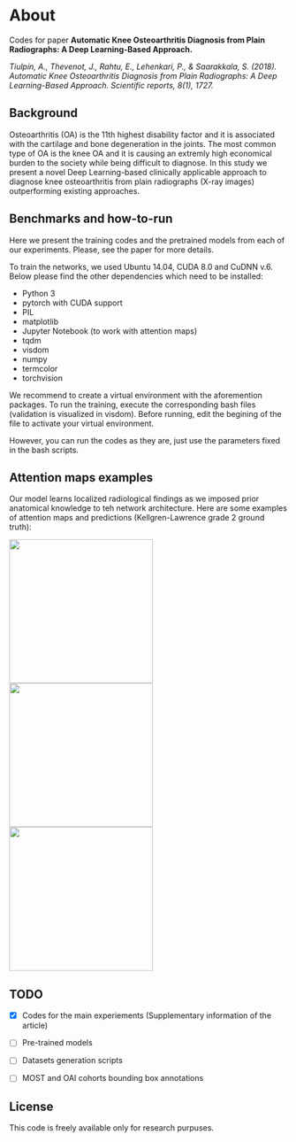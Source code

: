 # About
Codes for paper **Automatic Knee Osteoarthritis Diagnosis from Plain Radiographs: A Deep Learning-Based Approach.**

*Tiulpin, A., Thevenot, J., Rahtu, E., Lehenkari, P., & Saarakkala, S. (2018). Automatic Knee Osteoarthritis Diagnosis from Plain Radiographs: A Deep Learning-Based Approach. Scientific reports, 8(1), 1727.*

## Background

Osteoarthritis (OA) is the 11th highest disability factor and it is associated with the cartilage and bone degeneration in the joints. The most common type of OA is the knee OA and it is causing an extremly high economical burden to the society while being difficult to diagnose. In this study we present a novel Deep Learning-based clinically applicable approach to diagnose knee osteoarthritis from plain radiographs (X-ray images) outperforming existing approaches.

## Benchmarks and how-to-run

Here we present the training codes and the pretrained models from each of our experiments. Please, see the paper for more details.

To train the networks, we used Ubuntu 14.04, CUDA 8.0 and CuDNN v.6. Below please find the other dependencies which need to be installed:

* Python 3
* pytorch with CUDA support
* PIL
* matplotlib
* Jupyter Notebook (to work with attention maps)
* tqdm
* visdom
* numpy
* termcolor
* torchvision

We recommend to create a virtual environment with the aforemention packages. To run the training, execute the corresponding bash files (validation is visualized in visdom). Before running, edit the begining of the file to activate your virtual environment.

However, you can run the codes as they are, just use the parameters fixed in the bash scripts.

## Attention maps examples
Our model learns localized radiological findings as we imposed prior anatomical knowledge to teh network architecture. Here are some examples of attention maps and predictions (Kellgren-Lawrence grade 2 ground truth):

<img src="https://github.com/lext/DeepKnee/blob/master/pics/15_2_R_1_1_1_3_1_0_own.jpg" width="260"/> <img src="https://github.com/lext/DeepKnee/blob/master/pics/235_2_R_3_3_0_0_1_1_own.jpg" width="260"/>  <img src="https://github.com/lext/DeepKnee/blob/master/pics/77_2_R_2_0_0_0_0_1_own.jpg" width="260"/> 

## TODO

- [x] Codes for the main experiements (Supplementary information of the article)
- [ ] Pre-trained models
- [ ] Datasets generation scripts
- [ ] MOST and OAI cohorts bounding box annotations


## License

This code is freely available only for research purpuses.

